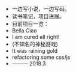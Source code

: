 - 一边写小说，一边写码。
- 读书笔记，项目进展。
- 目前项目一览：
- Bella Ciao
- I am cured all right!
- (不知名的神秘游戏)
- It was raining gold
- refactoring some css/js
- ——— 2018.3
